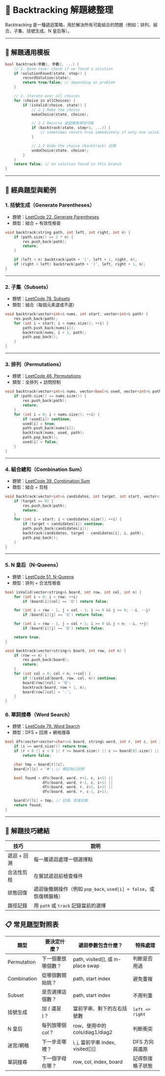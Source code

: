
# 🔁 Backtracking 解題總整理

Backtracking 是一種遞迴策略，用於解決所有可能組合的問題（例如：排列、組合、子集、括號生成、N 皇后等）。

---

## 📌 解題通用模板

```cpp
bool backtrack(參數1, 參數2, ...) {
    // 1. Base case: check if we found a solution
    if (solutionFound(state, step)) {
        recordSolution(state);
        return true/false; // depending on problem
    }

    // 2. Iterate over all choices
    for (choice in allChoices) {
        if (isValid(choice, state)) {
            // 2.1 Make the choice
            makeChoice(state, choice);

            // 2.2 Recurse 遞迴檢查其他可能
            if (backtrack(state, step+1, ...)) {
                // sometimes return true immediately if only one solution is needed
            }

            // 2.3 Undo the choice (backtrack) 回溯
            undoChoice(state, choice);
        }
    }
    return false; // no solution found in this branch
}
```

---

## 🎯 經典題型與範例

### 1. 括號生成（Generate Parentheses）

- 題號：[LeetCode 22. Generate Parentheses](https://leetcode.com/problems/generate-parentheses/description/)
- 類型：組合 + 有效性檢查

```cpp
void backtrack(string path, int left, int right, int n) {
    if (path.size() == 2 * n) {
        res.push_back(path);
        return;
    }

    if (left < n) backtrack(path + '(', left + 1, right, n);
    if (right < left) backtrack(path + ')', left, right + 1, n);
}
```

---

### 2. 子集（Subsets）

- 題號：[LeetCode 78. Subsets](https://leetcode.com/problems/subsets/)
- 類型：組合（每個元素選或不選）

```cpp
void backtrack(vector<int>& nums, int start, vector<int>& path) {
    res.push_back(path);
    for (int i = start; i < nums.size(); ++i) {
        path.push_back(nums[i]);
        backtrack(nums, i + 1, path);
        path.pop_back();
    }
}
```

---

### 3. 排列（Permutations）

- 題號：[LeetCode 46. Permutations](https://leetcode.com/problems/permutations/)
- 類型：全排列 + 訪問控制

```cpp
void backtrack(vector<int>& nums, vector<bool>& used, vector<int>& path) {
    if (path.size() == nums.size()) {
        res.push_back(path);
        return;
    }
    for (int i = 0; i < nums.size(); ++i) {
        if (used[i]) continue;
        used[i] = true;
        path.push_back(nums[i]);
        backtrack(nums, used, path);
        path.pop_back();
        used[i] = false;
    }
}
```

---

### 4. 組合總和（Combination Sum）

- 題號：[LeetCode 39. Combination Sum](https://leetcode.com/problems/combination-sum/)
- 類型：組合 + 剪枝

```cpp
void backtrack(vector<int>& candidates, int target, int start, vector<int>& path) {
    if (target == 0) {
        res.push_back(path);
        return;
    }
    for (int i = start; i < candidates.size(); ++i) {
        if (target < candidates[i]) continue;
        path.push_back(candidates[i]);
        backtrack(candidates, target - candidates[i], i, path);
        path.pop_back();
    }
}
```

---

### 5. N 皇后（N-Queens）

- 題號：[LeetCode 51. N-Queens](https://leetcode.com/problems/n-queens/)
- 類型：排列 + 合法性檢查

```cpp
bool isValid(vector<string>& board, int row, int col, int n) {
    for (int i = 0; i < row; ++i)
        if (board[i][col] == 'Q') return false;

    for (int i = row - 1, j = col - 1; i >= 0 && j >= 0; --i, --j)
        if (board[i][j] == 'Q') return false;

    for (int i = row - 1, j = col + 1; i >= 0 && j < n; --i, ++j)
        if (board[i][j] == 'Q') return false;

    return true;
}

void backtrack(vector<string>& board, int row, int n) {
    if (row == n) {
        res.push_back(board);
        return;
    }
    for (int col = 0; col < n; ++col) {
        if (!isValid(board, row, col, n)) continue;
        board[row][col] = 'Q';
        backtrack(board, row + 1, n);
        board[row][col] = '.';
    }
}
```

### 6. 單詞搜尋（Word Search）

- 題號：[LeetCode 79. Word Search](https://leetcode.com/problems/word-search/)
- 類型：DFS + 回溯 + 網格搜尋

```cpp
bool dfs(vector<vector<char>>& board, string& word, int r, int c, int i) {
    if (i == word.size()) return true;
    if (r < 0 || c < 0 || r >= board.size() || c >= board[0].size() || board[r][c] != word[i])
        return false;

    char tmp = board[r][c];
    board[r][c] = '#'; // 標記為已訪問

    bool found = dfs(board, word, r+1, c, i+1) ||
                 dfs(board, word, r-1, c, i+1) ||
                 dfs(board, word, r, c+1, i+1) ||
                 dfs(board, word, r, c-1, i+1);

    board[r][c] = tmp; // 回溯，恢復狀態
    return found;
}
```

---

## 🧠 解題技巧總結

| 技巧      | 說明                                               |
| ------- | ------------------------------------------------ |
| 遞迴 + 回溯 | 每一層遞迴處理一個選擇點                                     |
| 合法性剪枝   | 在嘗試遞迴前檢查條件                                       |
| 狀態回復    | 遞迴後撤銷操作（例如 `pop_back`, `used[i] = false`，或恢復棋盤格） |
| 路徑記錄    | 用 `path` 或 `track` 記錄當前的選擇                       |

## 📋 常見題型對照表

| 題型          | 要決定什麼？     | 遞迴參數包含什麼？                         | 特殊處理            |
| ----------- | ---------- | --------------------------------- | --------------- |
| Permutation | 下一個要放哪個數？  | path, visited\[], 或 in-place swap | 判斷是否用過          |
| Combination | 從哪個數開始挑？   | path, start index                 | 避免重複            |
| Subset      | 是否選擇這個數？   | path, start index                 | 不用判重            |
| 括號生成        | 加 ( 還是 )？  | 當前字串、剩下的左右括號數                     | `left <= right` |
| N 皇后        | 每列放哪個 col？ | row、使用中的 cols/diag1/diag2         | 判斷衝突            |
| 迷宮/網格       | 下一步走哪裡？    | i, j, 當前字串 index, visited\[]\[]   | DFS 方向與還原       |
| 單詞搜尋        | 下一個字母在哪？   | row, col, index, board            | 記得恢復格子狀態        |
